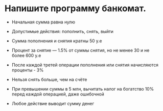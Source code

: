 # Напишите программу банкомат.

* Начальная сумма равна нулю

* Допустимые действия: пополнить, снять, выйти

* Сумма пополнения и снятия кратны 50 у.е

* Процент за снятие — 1.5% от суммы снятия, но не менее 30 и не более 600 у.е

* После каждой третей операции пополнения или снятия начисляются проценты - 3%

* Нельзя снять больше, чем на счёте

* При превышении суммы в 5 млн, вычитать налог на богатство 10% перед каждой 
операцией, даже ошибочной

* Любое действие выводит сумму денег